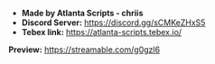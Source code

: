 - **Made by Atlanta Scripts - chriis**
- **Discord Server:** https://discord.gg/sCMKeZHxS5
- **Tebex link:** https://atlanta-scripts.tebex.io/

**Preview:** https://streamable.com/g0gzl6
